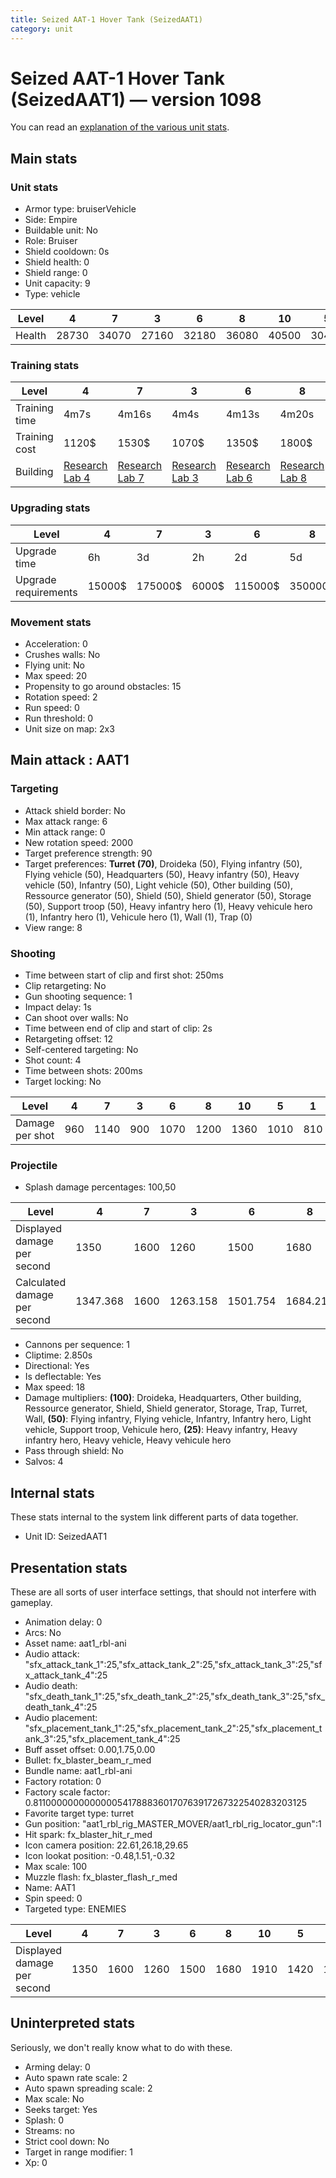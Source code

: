 ```yaml
---
title: Seized AAT-1 Hover Tank (SeizedAAT1)
category: unit
---
```


# Seized AAT-1 Hover Tank (SeizedAAT1) — version 1098

You can read an [explanation  of the various unit stats](unitexplained.md).

## Main stats

### Unit stats

  * Armor type: bruiserVehicle
  * Side: Empire
  * Buildable unit: No
  * Role: Bruiser
  * Shield cooldown: 0s
  * Shield health: 0
  * Shield range: 0
  * Unit capacity: 9
  * Type: vehicle

|Level |4    |7    |3    |6    |8    |10   |5    |1    |2    |9    |
|------|-----|-----|-----|-----|-----|-----|-----|-----|-----|-----|
|Health|28730|34070|27160|32180|36080|40500|30400|24300|25690|38220|


### Training stats

|Level        |4                                      |7                                      |3                                      |6                                      |8                                      |10                                      |5                                      |1                              |2                                      |9                                      |
|-------------|---------------------------------------|---------------------------------------|---------------------------------------|---------------------------------------|---------------------------------------|----------------------------------------|---------------------------------------|-------------------------------|---------------------------------------|---------------------------------------|
|Training time|4m7s                                   |4m16s                                  |4m4s                                   |4m13s                                  |4m20s                                  |4m30s                                   |4m10s                                  |4m                             |4m2s                                   |4m24s                                  |
|Training cost|1120$                                  |1530$                                  |1070$                                  |1350$                                  |1800$                                  |2070$                                   |1170$                                  |990$                           |1030$                                  |1890$                                  |
|Building     |[Research Lab 4](empireOffenseLab.html)|[Research Lab 7](empireOffenseLab.html)|[Research Lab 3](empireOffenseLab.html)|[Research Lab 6](empireOffenseLab.html)|[Research Lab 8](empireOffenseLab.html)|[Research Lab 10](empireOffenseLab.html)|[Research Lab 5](empireOffenseLab.html)|[Factory 3](empireFactory.html)|[Research Lab 2](empireOffenseLab.html)|[Research Lab 9](empireOffenseLab.html)|


### Upgrading stats

|Level               |4     |7      |3    |6      |8      |10      |5     |1    |2    |9       |
|--------------------|------|-------|-----|-------|-------|--------|------|-----|-----|--------|
|Upgrade time        |6h    |3d     |2h   |2d     |5d     |1w3d    |12h   |0s   |45m  |1w      |
|Upgrade requirements|15000$|175000$|6000$|115000$|350000$|2000000$|35000$|2700$|3000$|1000000$|


### Movement stats

  * Acceleration: 0
  * Crushes walls: No
  * Flying unit: No
  * Max speed: 20
  * Propensity to go around obstacles: 15
  * Rotation speed: 2
  * Run speed: 0
  * Run threshold: 0
  * Unit size on map: 2x3

## Main attack : AAT1

### Targeting

  * Attack shield border: No
  * Max attack range: 6
  * Min attack range: 0
  * New rotation speed: 2000
  * Target preference strength: 90
  * Target preferences: **Turret (70)**, Droideka (50), Flying infantry (50), Flying vehicle (50), Headquarters (50), Heavy infantry (50), Heavy vehicle (50), Infantry (50), Light vehicle (50), Other building (50), Ressource generator (50), Shield (50), Shield generator (50), Storage (50), Support troop (50), Heavy infantry hero (1), Heavy vehicule hero (1), Infantry hero (1), Vehicule hero (1), Wall (1), Trap (0)
  * View range: 8

### Shooting

  * Time between start of clip and first shot: 250ms
  * Clip retargeting: No
  * Gun shooting sequence: 1
  * Impact delay: 1s
  * Can shoot over walls: No
  * Time between end of clip and start of clip: 2s
  * Retargeting offset: 12
  * Self-centered targeting: No
  * Shot count: 4
  * Time between shots: 200ms
  * Target locking: No

|Level          |4  |7   |3  |6   |8   |10  |5   |1  |2  |9   |
|---------------|---|----|---|----|----|----|----|---|---|----|
|Damage per shot|960|1140|900|1070|1200|1360|1010|810|850|1280|


### Projectile

  * Splash damage percentages: 100,50

|Level                       |4       |7   |3       |6       |8       |10      |5       |1       |2       |9       |
|----------------------------|--------|----|--------|--------|--------|--------|--------|--------|--------|--------|
|Displayed damage per second |1350    |1600|1260    |1500    |1680    |1910    |1420    |1140    |1190    |1800    |
|Calculated damage per second|1347.368|1600|1263.158|1501.754|1684.211|1908.772|1417.544|1136.842|1192.982|1796.491|


  * Cannons per sequence: 1
  * Cliptime: 2.850s
  * Directional: Yes
  * Is deflectable: Yes
  * Max speed: 18
  * Damage multipliers: **(100)**: Droideka, Headquarters, Other building, Ressource generator, Shield, Shield generator, Storage, Trap, Turret, Wall, **(50)**: Flying infantry, Flying vehicle, Infantry, Infantry hero, Light vehicle, Support troop, Vehicule hero, **(25)**: Heavy infantry, Heavy infantry hero, Heavy vehicle, Heavy vehicule hero
  * Pass through shield: No
  * Salvos: 4

## Internal stats

These stats internal to the system link different parts of data together.

  * Unit ID: SeizedAAT1

## Presentation stats

These are all sorts of user interface settings, that should not interfere with gameplay.

  * Animation delay: 0
  * Arcs: No
  * Asset name: aat1_rbl-ani
  * Audio attack: "sfx_attack_tank_1":25,"sfx_attack_tank_2":25,"sfx_attack_tank_3":25,"sfx_attack_tank_4":25
  * Audio death: "sfx_death_tank_1":25,"sfx_death_tank_2":25,"sfx_death_tank_3":25,"sfx_death_tank_4":25
  * Audio placement: "sfx_placement_tank_1":25,"sfx_placement_tank_2":25,"sfx_placement_tank_3":25,"sfx_placement_tank_4":25
  * Buff asset offset: 0.00,1.75,0.00
  * Bullet: fx_blaster_beam_r_med
  * Bundle name: aat1_rbl-ani
  * Factory rotation: 0
  * Factory scale factor: 0.81100000000000005417888360170763917267322540283203125
  * Favorite target type: turret
  * Gun position: "aat1_rbl_rig_MASTER_MOVER/aat1_rbl_rig_locator_gun":1
  * Hit spark: fx_blaster_hit_r_med
  * Icon camera position: 22.61,26.18,29.65
  * Icon lookat position: -0.48,1.51,-0.32
  * Max scale: 100
  * Muzzle flash: fx_blaster_flash_r_med
  * Name: AAT1
  * Spin speed: 0
  * Targeted type: ENEMIES

|Level                      |4   |7   |3   |6   |8   |10  |5   |1   |2   |9   |
|---------------------------|----|----|----|----|----|----|----|----|----|----|
|Displayed damage per second|1350|1600|1260|1500|1680|1910|1420|1140|1190|1800|


## Uninterpreted stats

Seriously, we don't really know what to do with these.

  * Arming delay: 0
  * Auto spawn rate scale: 2
  * Auto spawn spreading scale: 2
  * Max scale: No
  * Seeks target: Yes
  * Splash: 0
  * Streams: no
  * Strict cool down: No
  * Target in range modifier: 1
  * Xp: 0

